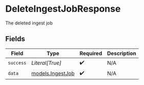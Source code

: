 # DeleteIngestJobResponse

The deleted ingest job


## Fields

| Field                                      | Type                                       | Required                                   | Description                                |
| ------------------------------------------ | ------------------------------------------ | ------------------------------------------ | ------------------------------------------ |
| `success`                                  | *Literal[True]*                            | :heavy_check_mark:                         | N/A                                        |
| `data`                                     | [models.IngestJob](../models/ingestjob.md) | :heavy_check_mark:                         | N/A                                        |